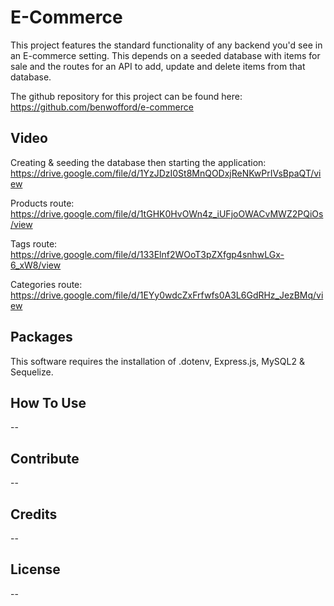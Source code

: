 # E-Commerce

This project features the standard functionality of any backend you'd see in an E-commerce setting. This depends on a seeded database with items for sale and the routes for an API to add, update and delete items from that database.

The github repository for this project can be found here: https://github.com/benwofford/e-commerce

## Video

Creating & seeding the database then starting the application: https://drive.google.com/file/d/1YzJDzI0St8MnQODxjReNKwPrIVsBpaQT/view

Products route: https://drive.google.com/file/d/1tGHK0HvOWn4z_iUFjoOWACvMWZ2PQiOs/view

Tags route: https://drive.google.com/file/d/133Elnf2WOoT3pZXfgp4snhwLGx-6_xW8/view

Categories route: https://drive.google.com/file/d/1EYy0wdcZxFrfwfs0A3L6GdRHz_JezBMq/view

## Packages

This software requires the installation of .dotenv, Express.js, MySQL2 & Sequelize.

## How To Use

--

## Contribute

--

## Credits

--

## License

--
